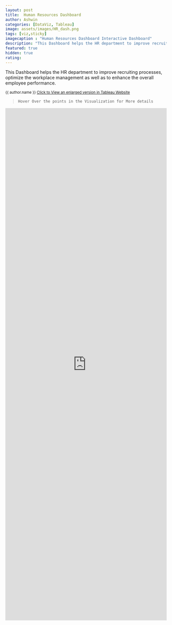 ```yaml
---
layout: post
title:  Human Resources Dashboard
author: Ashwin
categories: [DataViz, Tableau]
image: assets/images/HR_dash.png
tags: [viz,sticky]
imagecaption : "Human Resources Dashboard Interactive Dashboard"
description: "This Dashboard helps the HR department to improve recruiting processes, optimize the workplace management as well as to enhance the overall employee performance."
featured: true
hidden: true
rating: 
---
```


This Dashboard helps the HR department to improve recruiting processes, optimize the workplace management as well as to enhance the overall employee performance.

<small class="ml-3"> {{ author.name }} <span><a target="_blank" href="https://public.tableau.com/views/HumanResourcesDashboard_16070374686580/FinalDash?:language=en&:display_count=y&:origin=viz_share_link" class="btn btn-outline-success btn-sm btn-round ml-1">Click to View an enlarged version in Tableau Website </a></span> </small>

> `Hover Over the points in the Visualization for More details`

<iframe seamless frameborder="0" src="https://public.tableau.com/views/HumanResourcesDashboard_16070374686580/FinalDash?:language=en&:display_count=y&:origin=viz_share_link&:showVizHome=no" style = "z-index: 11; width: 100%; height: 1600px" ></iframe>
